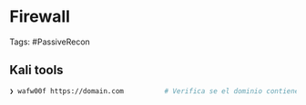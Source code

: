 # Firewall 

Tags: #PassiveRecon 

## Kali tools 

```bash 
❯ wafw00f https://domain.com          # Verifica se el dominio contiene un Firewall 
```